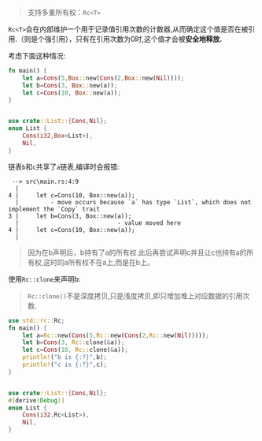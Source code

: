 > 支持多重所有权：`Rc<T>`

`Rc<T>`会在内部维护一个用于记录值引用次数的计数器,从而确定这个值是否在被引用.（则是个强引用），只有在引用次数为0时,这个值才会被**安全地释放.**

考虑下面这种情况:

```rust
fn main() {
    let a=Cons(5,Box::new(Cons(2,Box::new(Nil))));
    let b=Cons(3, Box::new(a));
    let c=Cons(10, Box::new(a));
}


use crate::List::{Cons,Nil};
enum List {
    Cons(i32,Box<List>),
    Nil,
}

```

链表`b`和`c`共享了`a`链表,编译时会报错:

```shell
 --> src\main.rs:4:9
  |
4 |     let c=Cons(10, Box::new(a));
  |         - move occurs because `a` has type `List`, which does not implement the `Copy` trait
3 |     let b=Cons(3, Box::new(a));
  |                            - value moved here
4 |     let c=Cons(10, Box::new(a));
  |  
```

> 因为在b声明后，b持有了a的所有权.此后再尝试声明c并且让c也持有a的所有权,这时的a所有权不在a上,而是在b上。

使用`Rc::clone`来声明b:

> `Rc::clone()`不是深度拷贝,只是浅度拷贝,即只增加堆上对应数据的引用次数.

```rust
use std::rc::Rc;
fn main() {
    let a=Rc::new(Cons(5,Rc::new(Cons(2,Rc::new(Nil)))));
    let b=Cons(3, Rc::clone(&a));
    let c=Cons(10, Rc::clone(&a));
    println!("b is {:?}",b);
    println!("c is {:?}",c);
}


use crate::List::{Cons,Nil};
#[derive(Debug)]
enum List {
    Cons(i32,Rc<List>),
    Nil,
}

```

